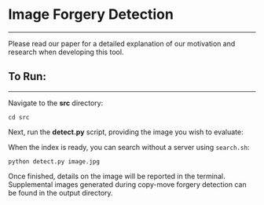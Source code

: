 # Image Forgery Detection
---
Please read our paper for a detailed explanation of our motivation and research when developing this tool.

## To Run:
---
Navigate to the **src** directory:
```
cd src
```

Next, run the **detect.py** script, providing the image you wish to evaluate:

When the index is ready, you can search without a server using `search.sh`:
```
python detect.py image.jpg
```

Once finished, details on the image will be reported in the terminal. Supplemental images generated during copy-move forgery detection can be found in the output directory.
